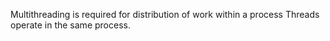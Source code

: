 Multithreading is required for distribution of work within a process
Threads operate in the same process.